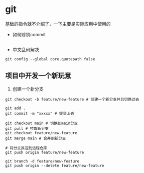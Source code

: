 # git

基础的指令就不介绍了，一下主要是实际应用中使用的

- 如何赊销commit

```c++

```

- 中文乱码解决

```shell
git config --global core.quotepath false
```

## 项目中开发一个新玩意

1. 创建一个新分支

```shell
git checkout -b feature/new-feature # 创建一个新分支并且切换过去

git add .
git commit -m "xxxxx" # 提交上去

git checkout main # 切换到main分支
git pull # 拉取新分支
git checkout feature/new-feature
git merge main # 合并到新分支

# 将分支推送到远程仓库
git push origin feature/new-feature

git branch -d feature/new-feature
git push origin --delete feature/new-feature
```
